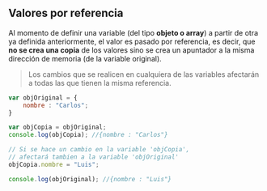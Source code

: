 ## Valores por referencia

Al momento de definir una variable (del tipo __objeto o array__) a partir de otra ya definida anteriormente, el valor es pasado por referencia, es decir, que **no se crea una copia** de los valores sino se crea un apuntador a la misma dirección de memoria (de la variable original).

>Los cambios que se realicen en cualquiera de las variables afectarán a todas las que tienen la misma referencia.

```javascript
var objOriginal = {
    nombre : "Carlos";
}

var objCopia = objOriginal;
console.log(objCopia); //{nombre : "Carlos"}

// Si se hace un cambio en la variable 'objCopia', 
// afectará tambien a la variable 'objOriginal'
objCopia.nombre = "Luis";

console.log(objOriginal); //{nombre : "Luis"}
```

## 